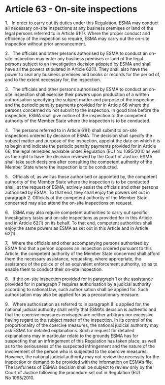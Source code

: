# Article 63 - On-site inspections


1.   In order to carry out its duties under this Regulation, ESMA may conduct all necessary on-site inspections at any business premises or land of the legal persons referred to in Article 61(1). Where the proper conduct and efficiency of the inspection so require, ESMA may carry out the on-site inspection without prior announcement.

2.   The officials and other persons authorised by ESMA to conduct an on-site inspection may enter any business premises or land of the legal persons subject to an investigation decision adopted by ESMA and shall have all the powers stipulated in Article 62(1). They shall also have the power to seal any business premises and books or records for the period of, and to the extent necessary for, the inspection.

3.   The officials and other persons authorised by ESMA to conduct an on-site inspection shall exercise their powers upon production of a written authorisation specifying the subject matter and purpose of the inspection and the periodic penalty payments provided for in Article 66 where the persons concerned do not submit to the inspection. In good time before the inspection, ESMA shall give notice of the inspection to the competent authority of the Member State where the inspection is to be conducted.

4.   The persons referred to in Article 61(1) shall submit to on-site inspections ordered by decision of ESMA. The decision shall specify the subject matter and purpose of the inspection, appoint the date on which it is to begin and indicate the periodic penalty payments provided for in Article 66, the legal remedies available under Regulation (EU) No 1095/2010 as well as the right to have the decision reviewed by the Court of Justice. ESMA shall take such decisions after consulting the competent authority of the Member State where the inspection is to be conducted.

5.   Officials of, as well as those authorised or appointed by, the competent authority of the Member State where the inspection is to be conducted shall, at the request of ESMA, actively assist the officials and other persons authorised by ESMA. To that end, they shall enjoy the powers set out in paragraph 2. Officials of the competent authority of the Member State concerned may also attend the on-site inspections on request.

6.   ESMA may also require competent authorities to carry out specific investigatory tasks and on-site inspections as provided for in this Article and in Article 62(1) on its behalf. To that end, competent authorities shall enjoy the same powers as ESMA as set out in this Article and in Article 62(1).

7.   Where the officials and other accompanying persons authorised by ESMA find that a person opposes an inspection ordered pursuant to this Article, the competent authority of the Member State concerned shall afford them the necessary assistance, requesting, where appropriate, the assistance of the police or of an equivalent enforcement authority, so as to enable them to conduct their on-site inspection.

8.   If the on-site inspection provided for in paragraph 1 or the assistance provided for in paragraph 7 requires authorisation by a judicial authority according to national law, such authorisation shall be applied for. Such authorisation may also be applied for as a precautionary measure.

9.   Where authorisation as referred to in paragraph 8 is applied for, the national judicial authority shall verify that ESMA’s decision is authentic and that the coercive measures envisaged are neither arbitrary nor excessive having regard to the subject matter of the inspection. In its control of the proportionality of the coercive measures, the national judicial authority may ask ESMA for detailed explanations. Such a request for detailed explanations may in particular relate to the grounds ESMA has for suspecting that an infringement of this Regulation has taken place, as well as to the seriousness of the suspected infringement and the nature of the involvement of the person who is subjected to the coercive measures. However, the national judicial authority may not review the necessity for the inspection or demand to be provided with the information on ESMA’s file. The lawfulness of ESMA’s decision shall be subject to review only by the Court of Justice following the procedure set out in Regulation (EU) No 1095/2010.
